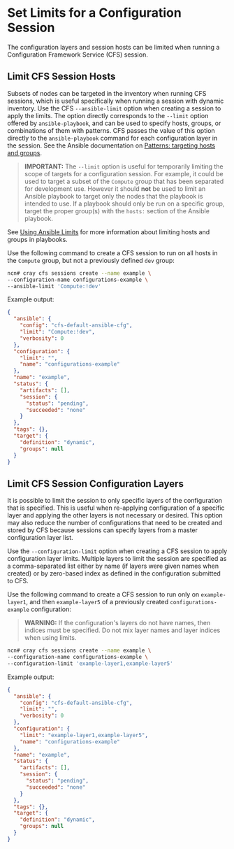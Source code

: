 # Set Limits for a Configuration Session

The configuration layers and session hosts can be limited when running a Configuration Framework Service \(CFS\) session.

## Limit CFS Session Hosts

Subsets of nodes can be targeted in the inventory when running CFS sessions, which is useful specifically when running a session with dynamic inventory. Use the CFS `--ansible-limit` option when creating a session to apply the limits. The option directly corresponds to the `--limit` option offered by `ansible-playbook`, and can be used to specify hosts, groups, or combinations of them with patterns. CFS passes the value of this option directly to the `ansible-playbook` command for each configuration layer in the session. See the Ansible documentation on [Patterns: targeting hosts and groups](https://docs.ansible.com/ansible/latest/user_guide/intro_patterns.html).

> **IMPORTANT:** The `--limit` option is useful for temporarily limiting the scope of targets for a configuration session. For example, it could be used to target a subset of the `Compute` group that has been separated for development use. However it should **not** be used to limit an Ansible playbook to target only the nodes that the playbook is intended to use. If a playbook should only be run on a specific group, target the proper group\(s\) with the `hosts:` section of the Ansible playbook.

See [Using Ansible Limits](https://ansible-tips-and-tricks.readthedocs.io/en/latest/ansible/commands/#limiting-playbooktask-runs) for more information about limiting hosts and groups in playbooks.

Use the following command to create a CFS session to run on all hosts in the `Compute` group, but not a previously defined `dev` group:

```bash
ncn# cray cfs sessions create --name example \
--configuration-name configurations-example \
--ansible-limit 'Compute:!dev'
```

Example output:

```json
{
  "ansible": {
    "config": "cfs-default-ansible-cfg",
    "limit": "Compute:!dev",
    "verbosity": 0
  },
  "configuration": {
    "limit": "",
    "name": "configurations-example"
  },
  "name": "example",
  "status": {
    "artifacts": [],
    "session": {
      "status": "pending",
      "succeeded": "none"
    }
  },
  "tags": {},
  "target": {
    "definition": "dynamic",
    "groups": null
  }
}
```

## Limit CFS Session Configuration Layers

It is possible to limit the session to only specific layers of the configuration that is specified. This is useful when re-applying configuration of a specific layer and applying the other layers is not necessary or desired. This option may also reduce the number of configurations that need to be created and stored by CFS because sessions can specify layers from a master configuration layer list.

Use the `--configuration-limit` option when creating a CFS session to apply configuration layer limits. Multiple layers to limit the session are specified as a comma-separated list either by name \(if layers were given names when created\) or by zero-based index as defined in the configuration submitted to CFS.

Use the following command to create a CFS session to run only on `example-layer1`, and then `example-layer5` of a previously created `configurations-example` configuration:

> **WARNING:** If the configuration's layers do not have names, then indices must be specified. Do not mix layer names and layer indices when using limits.

```bash
ncn# cray cfs sessions create --name example \
--configuration-name configurations-example \
--configuration-limit 'example-layer1,example-layer5'
```

Example output:

```json
{
  "ansible": {
    "config": "cfs-default-ansible-cfg",
    "limit": "",
    "verbosity": 0
  },
  "configuration": {
    "limit": "example-layer1,example-layer5",
    "name": "configurations-example"
  },
  "name": "example",
  "status": {
    "artifacts": [],
    "session": {
      "status": "pending",
      "succeeded": "none"
    }
  },
  "tags": {},
  "target": {
    "definition": "dynamic",
    "groups": null
  }
}
```

